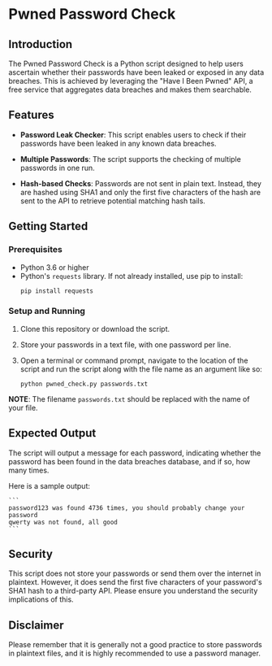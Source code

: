 # Pwned Password Check

## Introduction

The Pwned Password Check is a Python script designed to help users ascertain whether their passwords have been leaked or exposed in any data breaches. This is achieved by leveraging the "Have I Been Pwned" API, a free service that aggregates data breaches and makes them searchable.

## Features

- **Password Leak Checker**: This script enables users to check if their passwords have been leaked in any known data breaches.

- **Multiple Passwords**: The script supports the checking of multiple passwords in one run.

- **Hash-based Checks**: Passwords are not sent in plain text. Instead, they are hashed using SHA1 and only the first five characters of the hash are sent to the API to retrieve potential matching hash tails.

## Getting Started

### Prerequisites

- Python 3.6 or higher
- Python's `requests` library. If not already installed, use pip to install:
    ```
    pip install requests
    ```

### Setup and Running

1. Clone this repository or download the script.

2. Store your passwords in a text file, with one password per line.

3. Open a terminal or command prompt, navigate to the location of the script and run the script along with the file name as an argument like so:
    ```
    python pwned_check.py passwords.txt
    ```

**NOTE**: The filename `passwords.txt` should be replaced with the name of your file.

## Expected Output

The script will output a message for each password, indicating whether the password has been found in the data breaches database, and if so, how many times.

Here is a sample output:

    ```
    password123 was found 4736 times, you should probably change your password
    qwerty was not found, all good
    ```

## Security

This script does not store your passwords or send them over the internet in plaintext. However, it does send the first five characters of your password's SHA1 hash to a third-party API. Please ensure you understand the security implications of this.

## Disclaimer

Please remember that it is generally not a good practice to store passwords in plaintext files, and it is highly recommended to use a password manager.
